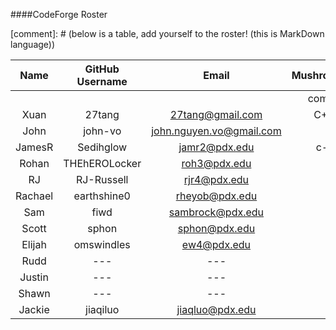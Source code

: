 ####CodeForge Roster

[comment]: # (below is a table, add yourself to the roster! (this is MarkDown language))

| Name     | GitHub Username    | Email | MushroomMonster |
| :--------:|:---------:|:-------:|:-------:|
||||completed in|
| Xuan | 27tang | 27tang@gmail.com | C++, Bash|
| John |john-vo | john.nguyen.vo@gmail.com | |
| JamesR | Sedihglow | jamr2@pdx.edu | c-syscall|
| Rohan | THEhEROLocker | roh3@pdx.edu | awk |
| RJ | RJ-Russell | rjr4@pdx.edu ||
| Rachael | earthshine0 | rheyob@pdx.edu ||
| Sam | fiwd | sambrock@pdx.edu ||
| Scott | sphon | sphon@pdx.edu| |
| Elijah | omswindles | ew4@pdx.edu | c++ |
| Rudd | --- | --- | |
| Justin | --- | --- | |
| Shawn | --- | --- | |
| Jackie | jiaqiluo | jiaqluo@pdx.edu ||
